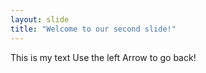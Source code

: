 ```yaml
---
layout: slide
title: "Welcome to our second slide!"
---
```

This is my text
Use the left Arrow to go back!
